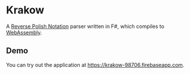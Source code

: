 # Krakow

A [Reverse Polish Notation](https://en.wikipedia.org/wiki/Reverse_Polish_notation) parser written in F#, which compiles to [WebAssembly](https://webassembly.org/).

## Demo

You can try out the application at  https://krakow-98706.firebaseapp.com.